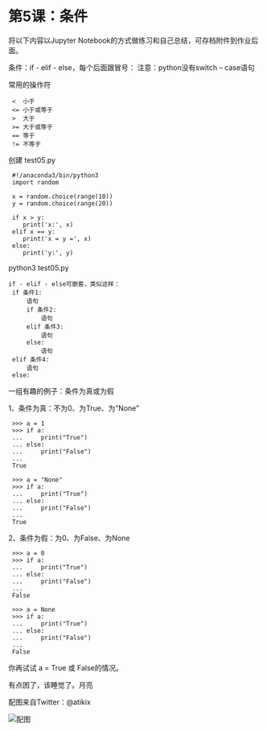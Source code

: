 # 第5课：条件

将以下内容以Jupyter Notebook的方式做练习和自己总结，可存档附件到作业后面。 

条件：if - elif - else，每个后面跟冒号：
注意：python没有switch – case语句

常用的操作符
```
 <	小于
 <=	小于或等于
 >	大于
 >=	大于或等于
 ==	等于
 !=	不等于
```

创建 test05.py
```
 #!/anaconda3/bin/python3
 import random

 x = random.choice(range(10))
 y = random.choice(range(20))

 if x > y:
    print('x:', x)
 elif x == y:
    print('x = y =', x)
 else:
    print('y:', y)
```

python3 test05.py
```
if - elif - else可嵌套，类似这样：
 if 条件1:
     语句
     if 条件2:
         语句
     elif 条件3:
         语句
     else:
         语句
 elif 条件4:
     语句
 else:
```
一组有趣的例子：条件为真或为假

1、条件为真：不为0、为True、为”None”
```
 >>> a = 1
 >>> if a:
 ...     print("True")
 ... else:
 ...     print("False")
 ...
 True

 >>> a = "None"
 >>> if a:
 ...     print("True")
 ... else:
 ...     print("False")
 ...
 True
```
2、条件为假：为0、为False、为None
```
 >>> a = 0
 >>> if a:
 ...     print("True")
 ... else:
 ...     print("False")
 ...
 False

 >>> a = None
 >>> if a:
 ...     print("True")
 ... else:
 ...     print("False")
 ...
 False
```
你再试试 a = True 或 False的情况。

有点困了，该睡觉了。月亮

配图来自Twitter：@atikix

![配图](https://wiki.huihoo.com/images/f/fe/Devopsgirls05.jpg)